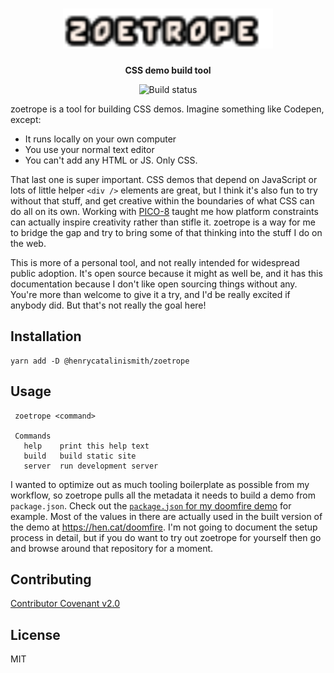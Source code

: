 <h1 align="center">
 <img
  alt="zoetrope"
  src="https://github.com/henrycatalinismith/zoetrope/raw/trunk/zoetrope.svg"
  height="64"
 />
</h1>

<p align="center">
 <strong>
  CSS demo build tool
 </strong>
</p>

<p align="center">
 <img
  src="https://github.com/henrycatalinismith/zoetrope/actions/workflows/publish.yml/badge.svg"
  alt="Build status"
 />
</p>

zoetrope is a tool for building CSS demos.
Imagine something like Codepen, except:

* It runs locally on your own computer
* You use your normal text editor
* You can't add any HTML or JS. Only CSS.

That last one is super important.
CSS demos that depend on JavaScript or lots of little helper `<div />` elements
are great, but I think it's also fun to try without that stuff, and get
creative within the boundaries of what CSS can do all on its own.
Working with [PICO-8] taught me how platform constraints can actually inspire
creativity rather than stifle it.
zoetrope is a way for me to bridge the gap and try to bring some of that
thinking into the stuff I do on the web.

This is more of a personal tool, and not really intended for widespread public
adoption.
It's open source because it might as well be, and it has this
documentation because I don't like open sourcing things without any.
You're more than welcome to give it a try, and I'd be really excited if anybody
did.
But that's not really the goal here!

## Installation

```
yarn add -D @henrycatalinismith/zoetrope
```

## Usage

```
 zoetrope <command>

 Commands
   help    print this help text
   build   build static site
   server  run development server
```

I wanted to optimize out as much tooling boilerplate as possible from my
workflow, so zoetrope pulls all the metadata it needs to build a demo from
`package.json`.
Check out the [`package.json` for my doomfire demo][doomfire] for example.
Most of the values in there are actually used in the built version of the demo
at https://hen.cat/doomfire.
I'm not going to document the setup process in detail, but if you do want to
try out zoetrope for yourself then go and browse around that repository for a
moment.

## Contributing

<p>
 <a href="https://www.contributor-covenant.org/version/2/0/code_of_conduct/">
  Contributor Covenant v2.0
 </a>
</p>

## License

MIT

[PICO-8]: https://www.lexaloffle.com/pico-8.php
[doomfire]: https://github.com/henrycatalinismith/doomfire/blob/trunk/package.json
